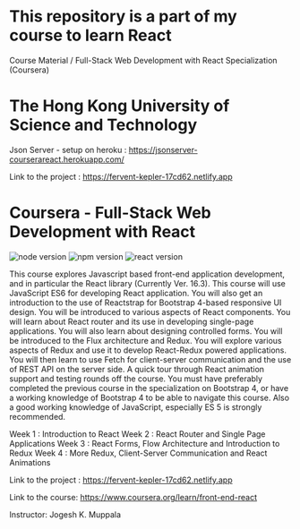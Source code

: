 # This repository is a part of my course to learn React
Course Material / Full-Stack Web Development with React Specialization (Coursera)

# The Hong Kong University of Science and Technology

Json Server - setup on heroku : https://jsonserver-courserareact.herokuapp.com/

Link to the project : https://fervent-kepler-17cd62.netlify.app

# Coursera - Full-Stack Web Development with React

![node version](https://img.shields.io/badge/node-v6.11.0-green.svg)
![npm version](https://img.shields.io/badge/npm-v6.4.1-red.svg)
![react version](https://img.shields.io/badge/react-v16.5.2-blue.svg)

This course explores Javascript based front-end application development, and in particular the React library (Currently Ver. 16.3). This course will use JavaScript ES6 for developing React application. You will also get an introduction to the use of Reactstrap for Bootstrap 4-based responsive UI design. You will be introduced to various aspects of React components. You will learn about React router and its use in developing single-page applications. You will also learn about designing controlled forms. You will be introduced to the Flux architecture and Redux. You will explore various aspects of Redux and use it to develop React-Redux powered applications. You will then learn to use Fetch for client-server communication and the use of REST API on the server side. A quick tour through React animation support and testing rounds off the course. You must have preferably completed the previous course in the specialization on Bootstrap 4, or have a working knowledge of Bootstrap 4 to be able to navigate this course. Also a good working knowledge of JavaScript, especially ES 5 is strongly recommended.

Week 1 : Introduction to React
Week 2 : React Router and Single Page Applications
Week 3 : React Forms, Flow Architecture and Introduction to Redux
Week 4 : More Redux, Client-Server Communication and React Animations

Link to the project : https://fervent-kepler-17cd62.netlify.app

Link to the course: https://www.coursera.org/learn/front-end-react

Instructor: Jogesh K. Muppala

